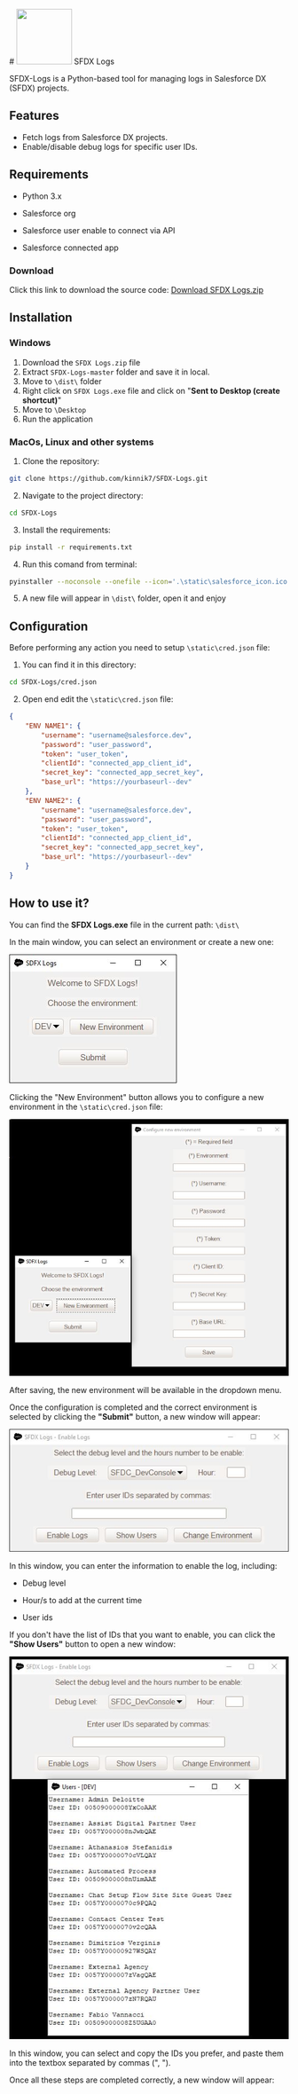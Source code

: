 <p data-align="center">
    # <img src="https://github.com/kinnik7/SFDX-Logs/blob/master/static/salesforce_icon.ico" title="" alt="" data-align="center" width="100" height="100"> SFDX Logs
</p>
SFDX-Logs is a Python-based tool for managing logs in Salesforce DX (SFDX) projects.

## Features

- Fetch logs from Salesforce DX projects. 
- Enable/disable debug logs for specific user IDs.

## Requirements

- Python 3.x

- Salesforce org

- Salesforce user enable to connect via API

- Salesforce connected app

### Download

Click this link to download the source code: [Download SFDX Logs.zip](https://github.com/kinnik7/SFDX-Logs/archive/refs/heads/master.zip)

## Installation

### Windows

1. Download the `SFDX Logs.zip` file
2. Extract `SFDX-Logs-master` folder and save it in local.
3. Move to `\dist\` folder
4. Right click on `SFDX Logs.exe` file and click on "**Sent to Desktop (create shortcut)**"
5. Move to `\Desktop`
6. Run the application

### MacOs, Linux and other systems
1. Clone the repository:

```bash
git clone https://github.com/kinnik7/SFDX-Logs.git
```

2. Navigate to the project directory:

```bash
cd SFDX-Logs
```

3. Install the requirements:

```bash
pip install -r requirements.txt
```

4. Run this comand from terminal:

```bash
pyinstaller --noconsole --onefile --icon='.\static\salesforce_icon.ico' '.\src\SFDX Logs.py'
```

5. A new file will appear in `\dist\` folder, open it and enjoy

## Configuration

Before performing any action you need to setup `\static\cred.json` file:

1. You can find it in this directory: 

```bash
cd SFDX-Logs/cred.json
```

2. Open end edit the `\static\cred.json` file:

```json
{
    "ENV NAME1": {
        "username": "username@salesforce.dev",
        "password": "user_password",
        "token": "user_token",
        "clientId": "connected_app_client_id",
        "secret_key": "connected_app_secret_key",
        "base_url": "https://yourbaseurl--dev"
    },
    "ENV NAME2": {
        "username": "username@salesforce.dev",
        "password": "user_password",
        "token": "user_token",
        "clientId": "connected_app_client_id",
        "secret_key": "connected_app_secret_key",
        "base_url": "https://yourbaseurl--dev"
    }
}
```

## How to use it?

You can find the **SFDX Logs.exe** file in the current path: `\dist\`

In the main window, you can select an environment or create a new one:

<img src="https://github.com/kinnik7/SFDX-Logs/blob/master/screenshots/main.JPG" title="" alt="" data-align="center">

Clicking the "New Environment" button allows you to configure a new environment in the `\static\cred.json` file:

<img src="https://github.com/kinnik7/SFDX-Logs/blob/master/screenshots/newEnvironment.JPG" title="" alt="" data-align="center">

After saving, the new environment will be available in the dropdown menu.

Once the configuration is completed and the correct environment is selected by clicking the **"Submit"** button, a new window will appear:

<img src="https://github.com/kinnik7/SFDX-Logs/blob/master/screenshots/enableLogs.JPG" title="" alt="" data-align="center">

In this window, you can enter the information to enable the log, including:

- Debug level

- Hour/s to add at the current time

- User ids

If you don't have the list of IDs that you want to enable, you can click the **"Show Users"** button to open a new window:

<img title="" src="https://github.com/kinnik7/SFDX-Logs/blob/master/screenshots/showUsersJPG.JPG" alt="" data-align="center">

In this window, you can select and copy the IDs you prefer, and paste them into the textbox separated by commas (", ").

Once all these steps are completed correctly, a new window will appear:

<img src="https://github.com/kinnik7/SFDX-Logs/blob/master/screenshot/success.JPG" title="" alt="" data-align="center">

